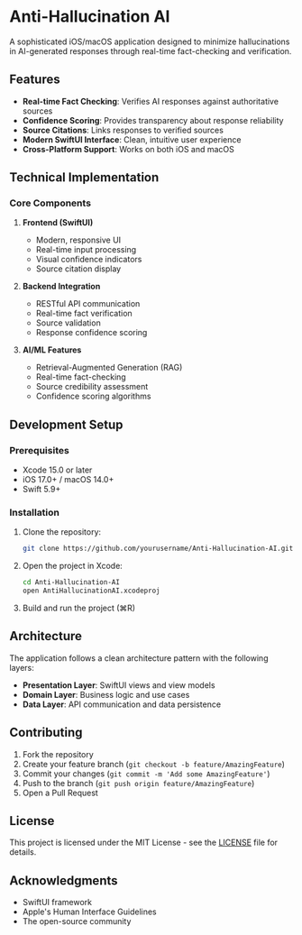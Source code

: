 # Anti-Hallucination AI

A sophisticated iOS/macOS application designed to minimize hallucinations in AI-generated responses through real-time fact-checking and verification.

## Features

- **Real-time Fact Checking**: Verifies AI responses against authoritative sources
- **Confidence Scoring**: Provides transparency about response reliability
- **Source Citations**: Links responses to verified sources
- **Modern SwiftUI Interface**: Clean, intuitive user experience
- **Cross-Platform Support**: Works on both iOS and macOS

## Technical Implementation

### Core Components

1. **Frontend (SwiftUI)**
   - Modern, responsive UI
   - Real-time input processing
   - Visual confidence indicators
   - Source citation display

2. **Backend Integration**
   - RESTful API communication
   - Real-time fact verification
   - Source validation
   - Response confidence scoring

3. **AI/ML Features**
   - Retrieval-Augmented Generation (RAG)
   - Real-time fact-checking
   - Source credibility assessment
   - Confidence scoring algorithms

## Development Setup

### Prerequisites

- Xcode 15.0 or later
- iOS 17.0+ / macOS 14.0+
- Swift 5.9+

### Installation

1. Clone the repository:
   ```bash
   git clone https://github.com/yourusername/Anti-Hallucination-AI.git
   ```

2. Open the project in Xcode:
   ```bash
   cd Anti-Hallucination-AI
   open AntiHallucinationAI.xcodeproj
   ```

3. Build and run the project (⌘R)

## Architecture

The application follows a clean architecture pattern with the following layers:

- **Presentation Layer**: SwiftUI views and view models
- **Domain Layer**: Business logic and use cases
- **Data Layer**: API communication and data persistence

## Contributing

1. Fork the repository
2. Create your feature branch (`git checkout -b feature/AmazingFeature`)
3. Commit your changes (`git commit -m 'Add some AmazingFeature'`)
4. Push to the branch (`git push origin feature/AmazingFeature`)
5. Open a Pull Request

## License

This project is licensed under the MIT License - see the [LICENSE](LICENSE) file for details.

## Acknowledgments

- SwiftUI framework
- Apple's Human Interface Guidelines
- The open-source community 